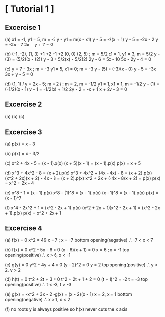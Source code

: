 [ Tutorial 1 ]
==============

## Excercise 1

(a) x1 = -1, y1 = 5, m = -2
    y - y1 = m(x - x1)
    y - 5  = -2(x + 1)
    y - 5  = -2x - 2
    y      = -2x - 7
    2x + y + 7 = 0

(b) (-1, -2), (1, 3)
     +1  +2   +1 +2
     (0, 0)   (2, 5) ; m = 5/2
    x1 = 1, y1 = 3, m = 5/2
    y - (3) = (5/2)(x - (2))
    y - 3   = 5/2(x) - 5/2(2)
    2y - 6  = 5x     - 10
    5x - 2y - 4 = 0

(c) y = 7 - 3x ; m = -3
    y1 = 5, x1 = 0; m = -3
    y - (5) = (-3)(x - 0)
    y - 5   = -3x
    3x + y - 5 = 0

(d) (1, 1) _I_ y = 2x - 5; m = 2
    _I_ : m = 2, m = -1/2
    y1 = 1, x1 = 1, m = -1/2
    y - (1) = (-1/2)(x - 1)
    y - 1   = -1/2(x) + 1/2
    2y - 2  = -x + 1
    x + 2y - 3 = 0

## Excercise 2

(a)
(b)
(c)

## Excercise 3

(a) p(x) = x - 3

(b) p(x) = x - 3/2

(c) x^2 + 4x - 5   = (x - 1).p(x)
    (x + 5)(x - 1) = (x - 1).p(x)
    p(x) = x + 5

(d) x^3 + 4x^2 - 8 = (x + 2).p(x)
    x^3 + 4x^2 + (4x - 4x) - 8 = (x + 2).p(x)
    (x^2 + 2x)(x + 2) - 4x - 8 = (x + 2).p(x)
    x^2 + 2x + (-4x - 8/x + 2) = p(x)
    p(x) = x^2 + 2x - 4

(e) x^8 - 1 = (x - 1).p(x)
    x^8 - (1)^8 = (x - 1).p(x)
    (x - 1)^8 = (x - 1).p(x)
    p(x) = (x - 1)^7

(f) x^4 - 2x^2 + 1 = (x^2 - 2x + 1).p(x)
    (x^2 + 2x + 1)(x^2 - 2x + 1) = (x^2 - 2x + 1).p(x)
    p(x) = x^2 + 2x + 1

## Excercise 4

(a) f(x) = 0
    x^2 = 49
    x = 7 ; x = -7
    bottom opening(negative) .'. -7 < x < 7

(b) f(x) = 0
    x^2 - 5x - 6 = 0
    (x - 6)(x + 1) = 0
    x = 6 ; x = -1
    top opening(positive) .'. x > 6, x < -1

(c) g(y) = 0
    y^2 - 4y + 4 = 0
    (y - 2)^2    = 0
    y = 2
    top opening(positive) .'. y < 2, y > 2

(d) h(t) = 0
    t^2 + 2t + 3 = 0
    t^2 + 2t + 1 + 2 = 0
    (t + 1)^2 = -2
    t = -3
    top opening(positive) .'. t < -3, t > -3

(e) g(x) = -x^2 + 3x - 2
    -g(x) = (x - 2)(x - 1)
    x = 2, x = 1
    bottom opening(negative) .'. x > 1, x < 2

(f) no roots y is always positive so h(x) never cuts the 
    x axis
